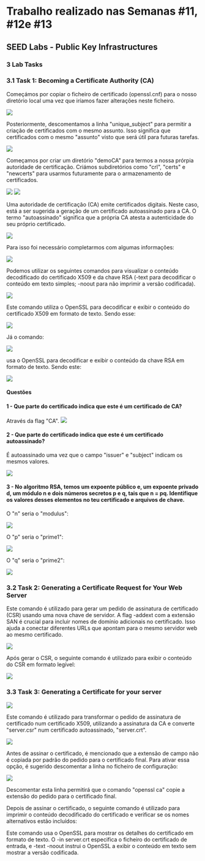 # Trabalho realizado nas Semanas #11, #12e #13
## SEED Labs - Public Key Infrastructures

### 3 Lab Tasks
### 3.1 Task 1: Becoming a Certificate Authority (CA)

Começámos por copiar o ficheiro de certificado (openssl.cnf) para o nosso diretório local uma vez que iríamos fazer alterações neste ficheiro.

<img src = "imagens/copiar_ficheiro.png">

Posteriormente, descomentamos a linha "unique_subject" para permitir a criação de certificados com o mesmo assunto. Isso significa que certificados com o mesmo "assunto" visto que será útil para futuras tarefas.

<img src = "imagens/unique_subject.png">


Começamos por criar um diretório "demoCA" para termos a nossa prórpia autoridade de certificação. Criámos subdiretórios como "crl", "certs" e "newcerts" para usarmos futuramente para o armazenamento de certificados.

<img src = "imagens/dirdemoCA.png">

<img src = "imagens/newsubdirs.png">


Uma autoridade de certificação (CA) emite certificados digitais. Neste caso, está a ser sugerida a geração de um certificado autoassinado para a CA. O termo "autoassinado" significa que a própria CA atesta a autenticidade do seu próprio certificado.

<img src = "imagens/myCA.png">

Para isso foi necessário completarmos com algumas informações:

<img src = "imagens/mydata.png">

Podemos utilizar os seguintes comandos para visualizar o conteúdo decodificado do certificado X509 e da chave RSA (-text para decodificar o conteúdo em texto simples; -noout para não imprimir a versão codificada).

<img src = "imagens/ca.crt_command.png">

Este comando utiliza o OpenSSL para decodificar e exibir o conteúdo do certificado X509 em formato de texto. Sendo esse:

<img src = "imagens/ca.crt_output.png">


Já o comando:

<img src = "imagens/ca.key_command.png">

usa o OpenSSL para decodificar e exibir o conteúdo da chave RSA em formato de texto. Sendo este:

<img src = "imagens/ca.key_output.png">

#### Questões
#### 1 - Que parte do certificado indica que este é um certificado de CA?

Através da flag "CA".
<img src = "imagens/CAcertificate.png">


#### 2 - Que parte do certificado indica que este é um certificado autoassinado?

É autoassinado uma vez que o campo "issuer" e "subject" indicam os mesmos valores.

<img src = "imagens/autosigned.png">


#### 3 - No algoritmo RSA, temos um expoente público e, um expoente privado d, um módulo n e dois números secretos p e q, tais que n = pq. Identifique os valores desses elementos no teu certificado e arquivos de chave.

O "n" seria o "modulus":

<img src = "imagens/modulus.png">

O "p" seria o "prime1":

<img src = "imagens/prime1.png">

O "q" seria o "prime2":

<img src = "imagens/prime2.png">


### 3.2 Task 2: Generating a Certificate Request for Your Web Server

Este comando é utilizado para gerar um pedido de assinatura de certificado (CSR) usando uma nova chave de servidor.
A flag -addext com a extensão SAN é crucial para incluir nomes de domínio adicionais no certificado. Isso ajuda a conectar diferentes URLs que apontam para o mesmo servidor web ao mesmo certificado.

<img src = "imagens/pedidoCSR.png">

Após gerar o CSR, o seguinte comando é utilizado para exibir o conteúdo do CSR em formato legível:

<img src = "imagens/CSRoutput.png">


### 3.3 Task 3: Generating a Certificate for your server

<img src = "imagens/Captura de ecrã 2023-12-08, às 20.43.39.png">

Este comando é utilizado para transformar o pedido de assinatura de certificado num certificado X509, utilizando a assinatura da CA e converte "server.csr" num certificado autoassinado, "server.crt".

<img src = "imagens/Captura de ecrã 2023-12-08, às 20.45.49.png">

Antes de assinar o certificado, é mencionado que a extensão de campo não é copiada por padrão do pedido para o certificado final. Para ativar essa opção, é sugerido descomentar a linha no ficheiro de configuração:

<img src = "imagens/copy_extensions.png">

Descomentar esta linha permitirá que o comando "openssl ca" copie a extensão do pedido para o certificado final.

Depois de assinar o certificado, o seguinte comando é utilizado para imprimir o conteúdo decodificado do certificado e verificar se os nomes alternativos estão incluídos:


Este comando usa o OpenSSL para mostrar os detalhes do certificado em formato de texto. O -in server.crt especifica o ficheiro do certificado de entrada, e -text -noout instrui o OpenSSL a exibir o conteúdo em texto sem mostrar a versão codificada.